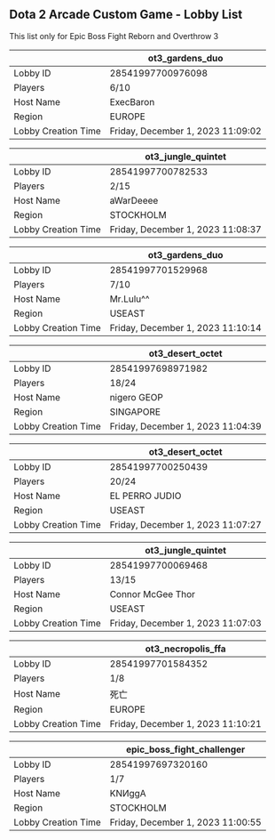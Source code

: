 ## Dota 2 Arcade Custom Game - Lobby List

This list only for Epic Boss Fight Reborn and Overthrow 3

|  | ot3_gardens_duo |
| ------ | ------ |
| Lobby ID | 28541997700976098 |
| Players | 6/10 |
| Host Name | ExecBaron |
| Region | EUROPE |
| Lobby Creation Time | Friday, December 1, 2023 11:09:02 |


|  | ot3_jungle_quintet |
| ------ | ------ |
| Lobby ID | 28541997700782533 |
| Players | 2/15 |
| Host Name | aWarDeeee |
| Region | STOCKHOLM |
| Lobby Creation Time | Friday, December 1, 2023 11:08:37 |


|  | ot3_gardens_duo |
| ------ | ------ |
| Lobby ID | 28541997701529968 |
| Players | 7/10 |
| Host Name | Mr.Lulu^^ |
| Region | USEAST |
| Lobby Creation Time | Friday, December 1, 2023 11:10:14 |


|  | ot3_desert_octet |
| ------ | ------ |
| Lobby ID | 28541997698971982 |
| Players | 18/24 |
| Host Name | nigero GEOP |
| Region | SINGAPORE |
| Lobby Creation Time | Friday, December 1, 2023 11:04:39 |


|  | ot3_desert_octet |
| ------ | ------ |
| Lobby ID | 28541997700250439 |
| Players | 20/24 |
| Host Name | EL PERRO JUDIO |
| Region | USEAST |
| Lobby Creation Time | Friday, December 1, 2023 11:07:27 |


|  | ot3_jungle_quintet |
| ------ | ------ |
| Lobby ID | 28541997700069468 |
| Players | 13/15 |
| Host Name | Connor McGee Thor |
| Region | USEAST |
| Lobby Creation Time | Friday, December 1, 2023 11:07:03 |


|  | ot3_necropolis_ffa |
| ------ | ------ |
| Lobby ID | 28541997701584352 |
| Players | 1/8 |
| Host Name | 死亡 |
| Region | EUROPE |
| Lobby Creation Time | Friday, December 1, 2023 11:10:21 |


|  | epic_boss_fight_challenger |
| ------ | ------ |
| Lobby ID | 28541997697320160 |
| Players | 1/7 |
| Host Name | KNИggA |
| Region | STOCKHOLM |
| Lobby Creation Time | Friday, December 1, 2023 11:00:55 |


